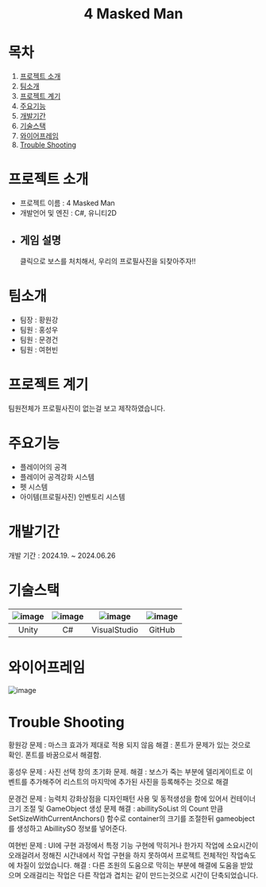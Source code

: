 <div align="center"><h1> 4 Masked Man</h1>
</div>


# 목차
1. [프로젝트 소개](#프로젝트-소개)
2. [팀소개](#팀소개)
3. [프로젝트 계기](#프로젝트-계기)
4. [주요기능](#주요기능)
5. [개발기간](#개발기간)
6. [기술스택](#기술스택)
7. [와이어프레임](#와이어프레임)
8. [Trouble Shooting](#trouble-shooting)

# 프로젝트 소개
 - 프로젝트 이름 : 4 Masked Man
 - 개발언어 및 엔진 : C#, 유니티2D 
 - ## 게임 설명
    클릭으로 보스를 처치해서, 우리의 프로필사진을 되찾아주자!!
   
# 팀소개
 - 팀장 : 황원강
 - 팀원 : 홍성우
 - 팀원 : 문경건
 - 팀원 : 여현빈

# 프로젝트 계기
 팀원전체가 프로필사진이 없는걸 보고 제작하였습니다.
 
# 주요기능
 - 플레이어의 공격
 - 플레이어 공격강화 시스템
 - 펫 시스템
 - 아이템(프로필사진) 인벤토리 시스템

# 개발기간
 개발 기간 : 2024.19. ~ 2024.06.26
 
# 기술스택
|![image](https://github.com/choiyunhwa/RuningGame/assets/82863756/bca72594-c744-4bfe-9432-a59b58a16295)|![image](https://github.com/choiyunhwa/RuningGame/assets/82863756/ab527bb2-a85d-45c6-9036-faa7533520ce)|![image](https://github.com/choiyunhwa/RuningGame/assets/82863756/e53fce63-6924-40f1-83fa-8055a89bc352)|![image](https://github.com/choiyunhwa/RuningGame/assets/82863756/80297e45-d969-4ffc-bd03-0235beb3ed23)
|:---:|:---:|:---:|:---:|
|Unity|C#|VisualStudio|GitHub|

# 와이어프레임
![image](https://github.com/hb0417/4-masked-men/assets/82863756/808083e3-dca6-489e-85f6-2d5015b17579)

# Trouble Shooting
황원강
문제 : 마스크 효과가 제대로 적용 되지 않음
해결 : 폰트가 문제가 있는 것으로 확인. 폰트를 바꿈으로서 해결함.

홍성우
문제 : 사진 선택 창의 초기화 문제.
해결 : 보스가 죽는 부분에 델리게이트로 이벤트를 추가해주어 리스트의 마지막에 추가된 사진을 등록해주는 것으로 해결

문경건
문제 : 능력치 강화상점을 디자인패턴 사용 및 동적생성을 함에 있어서 컨테이너 크기 조절 및 GameObject 생성 문제
해결 : abillitySoList 의 Count 만큼 SetSizeWithCurrentAnchors() 함수로 container의 크기를 조절한뒤 gameobject를 생성하고 AbillitySO 정보를 넣어준다.

여현빈
문제 : UI에 구현 과정에서 특정 기능 구현에 막히거나 한가지 작업에 소요시간이 오래걸려서 정해진 시간내에서 작업 구현을 하지 못하여서 프로젝트 전체적인 작업속도에 차질이 있었습니다.
해결 : 다른 조원의 도움으로 막히는 부분에 해결에 도움을 받았으며 오래걸리는 작업은 다른 작업과 겹치는 같이 만드는것으로 시간이 단축되었습니다.
